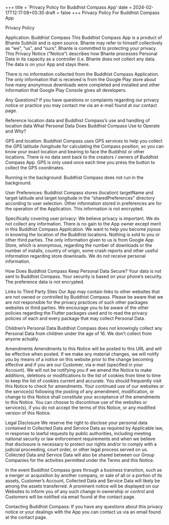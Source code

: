 +++
title = 'Privacy Policy for Buddhist Compass App'
date = 2024-02-17T12:17:08+05:30
draft = false
+++
Privacy Policy For Buddhist Compass App

Privacy Policy

Application: Buddhist Compass
This Buddhist Compass App is a product of Bhante Subhūti and is open source. Bhante may refer to himself collectively as “we”, “us”, and “ours”. Bhante is committed to protecting your privacy. This Privacy Notice (“Notice”) describes how Bhante processes Personal Data in its capacity as a controller (i.e. Bhante does not collect any data. The data is on your App and stays there.

There is no information collected from the Buddhist Compass Application. The only information that is received is from the Google Play store about how many anonymous downloads were completed and installed and other information that Google Play Console gives all developers.

Any Questions?
If you have questions or complaints regarding our privacy notice or practice you may contact me via an e-mail found at our contact page.

Reference location data and Buddhist Compass’s use and handling of location data
What Personal Data Does Buddhist Compass Use to Operate and Why?

GPS and location:
Buddhist Compass uses GPS services to help you collect the GPS latitude /longitude for calculating the Compass position, so you can know your exact location and bearing to face the Buddhist or other locations. There is no data sent back to the creators / owners of Buddhist Compass App. GPS is only used once each time you press the button to collect the GPS coordinates.

Running in the background:
Buddhist Compass does not run in the background.

User Preferences:
Buddhist Compass stores (location) targetName and target latitude and target longitude in the “sharedPreferences” directory according to user selection.  Other information stored in preferences are for the operation of the Application. This information is not encrypted.

Specifically covering user privacy:
We believe privacy is important. We do not collect any information. There is no gain to the App owner except merit in this Buddhist Compass Application. We want to help you become joyous in knowing the location of the Buddhist locations.  Nothing is sold to you or other third parties. The only information given to us is from Google App Store, which is anonymous, regarding the number of downloads or the number of installs, country of origin, some crash reports and other useful information regarding store downloads. We do not receive personal information.

How Does Buddhist Compass Keep Personal Data Secure?
Your data is not sent to Buddhist Compass. Your security is based on your phone’s security. The preference data is not encrypted.

Links to Third Party Sites
Our App may contain links to other websites that are not owned or controlled by Buddhist Compass. Please be aware that we are not responsible for the privacy practices of such other packages websites or third parties. We encourage you to be aware of the other policies regarding the Flutter packages used and to read the privacy policies of each and every package that may collect Personal Data.

Children’s Personal Data
Buddhist Compass does not knowingly collect any Personal Data from children under the age of 16. We don’t collect from anyone actually.

Amendments
Amendments to this Notice will be posted to this URL and will be effective when posted. If we make any material changes, we will notify you by means of a notice on this website prior to the change becoming effective and if you are our Customer, via e-mail (specified in your Account). We will not be notifying you if we amend the Notice to make additions, deletions or modifications to the list of cookies from time to time to keep the list of cookies current and accurate. You should frequently visit this Notice to check for amendments. Your continued use of our websites or the service(s) following the posting of any amendment, modification, or change to this Notice shall constitute your acceptance of the amendments to this Notice. You can choose to discontinue use of the websites or service(s), if you do not accept the terms of this Notice, or any modified version of this Notice.

Legal Disclosure
We reserve the right to disclose your personal data contained in Collected Data and Service Data as required by Applicable law, in response to lawful requests by public authorities, including meeting national security or law enforcement requirements and when we believe that disclosure is necessary to protect our rights and/or to comply with a judicial proceeding, court order, or other legal process served on us. Collected Data and Service Data will also be shared between our Group Companies for the activities permitted under the Terms and this Notice.

In the event Buddhist Compass goes through a business transition, such as a merger or acquisition by another company, or sale of all or a portion of its assets, Customer’s Account, Collected Data and Service Data will likely be among the assets transferred. A prominent notice will be displayed on our Websites to inform you of any such change in ownership or control and Customers will be notified via email found at the contact page.

Contacting Buddhist Compass:
If you have any questions about this privacy notice or your dealings with the App you can contact us via an email found at the contact page.